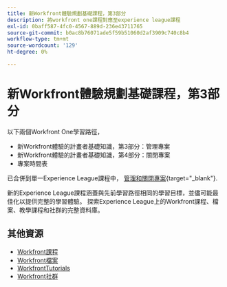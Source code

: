 ```yaml
---
title: 新Workfront體驗規劃基礎課程，第3部分
description: 將workfront one課程對應至experience league課程
exl-id: 0baff587-4fc0-4567-889d-236e43711765
source-git-commit: b0ac8b76071ade5f59b51060d2af3909c740c8b4
workflow-type: tm+mt
source-wordcount: '129'
ht-degree: 0%

---
```


# 新Workfront體驗規劃基礎課程，第3部分

以下兩個Workfront One學習路徑，

* 新Workfront體驗的計畫者基礎知識，第3部分：管理專案
* 新Workfront體驗的計畫者基礎知識，第4部分：關閉專案
* 專案時間表

已合併到單一Experience League課程中， [管理和關閉專案](https://experienceleague.adobe.com/?recommended=Workfront-U-1-2022.2.planners){target="_blank"}.

新的Experience League課程涵蓋與先前學習路徑相同的學習目標，並儘可能最佳化以提供完整的學習體驗。  探索Experience League上的Workfront課程、檔案、教學課程和社群的完整資料庫。

## 其他資源

* [Workfront課程](https://experienceleague.adobe.com/?lang=en&amp;Solution=Workfront#courses)
* [Workfront檔案](https://experienceleague.adobe.com/docs/workfront.html)
* [WorkfrontTutorials](https://experienceleague.adobe.com/docs/workfront-learn/tutorials-workfront/home.html)
* [Workfront社群](https://experienceleaguecommunities.adobe.com/t5/workfront/ct-p/workfront)
